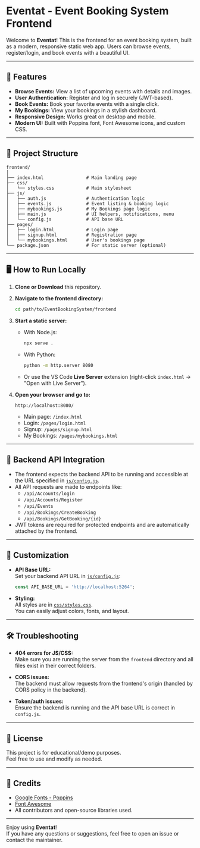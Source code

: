 # Eventat - Event Booking System Frontend

Welcome to **Eventat**! This is the frontend for an event booking system, built as a modern, responsive static web app. Users can browse events, register/login, and book events with a beautiful UI.

---

## 🚀 Features

- **Browse Events:** View a list of upcoming events with details and images.
- **User Authentication:** Register and log in securely (JWT-based).
- **Book Events:** Book your favorite events with a single click.
- **My Bookings:** View your bookings in a stylish dashboard.
- **Responsive Design:** Works great on desktop and mobile.
- **Modern UI:** Built with Poppins font, Font Awesome icons, and custom CSS.

---

## 📁 Project Structure

```
frontend/
│
├── index.html                # Main landing page
├── css/
│   └── styles.css            # Main stylesheet
├── js/
│   ├── auth.js               # Authentication logic
│   ├── events.js             # Event listing & booking logic
│   ├── mybookings.js         # My Bookings page logic
│   ├── main.js               # UI helpers, notifications, menu
│   └── config.js             # API base URL
├── pages/
│   ├── login.html            # Login page
│   ├── signup.html           # Registration page
│   └── mybookings.html       # User's bookings page
└── package.json              # For static server (optional)
```

---

## 🖥️ How to Run Locally

1. **Clone or Download** this repository.

2. **Navigate to the frontend directory:**
   ```bash
   cd path/to/EventBookingSystem/frontend
   ```

3. **Start a static server:**
   - With Node.js:
     ```bash
     npx serve .
     ```
   - With Python:
     ```bash
     python -m http.server 8080
     ```
   - Or use the VS Code **Live Server** extension (right-click `index.html` → "Open with Live Server").

4. **Open your browser and go to:**
   ```
   http://localhost:8080/
   ```
   - Main page: `/index.html`
   - Login: `/pages/login.html`
   - Signup: `/pages/signup.html`
   - My Bookings: `/pages/mybookings.html`

---

## 🔗 Backend API Integration

- The frontend expects the backend API to be running and accessible at the URL specified in [`js/config.js`](js/config.js).
- All API requests are made to endpoints like:
  - `/api/Accounts/login`
  - `/api/Accounts/Register`
  - `/api/Events`
  - `/api/Bookings/CreateBooking`
  - `/api/Bookings/GetBooking/{id}`
- JWT tokens are required for protected endpoints and are automatically attached by the frontend.

---

## 📝 Customization

- **API Base URL:**  
  Set your backend API URL in [`js/config.js`](js/config.js):
  ```js
  const API_BASE_URL = 'http://localhost:5264';
  ```

- **Styling:**  
  All styles are in [`css/styles.css`](css/styles.css).  
  You can easily adjust colors, fonts, and layout.

---

## 🛠️ Troubleshooting

- **404 errors for JS/CSS:**  
  Make sure you are running the server from the `frontend` directory and all files exist in their correct folders.

- **CORS issues:**  
  The backend must allow requests from the frontend's origin (handled by CORS policy in the backend).

- **Token/auth issues:**  
  Ensure the backend is running and the API base URL is correct in `config.js`.

---

## 📄 License

This project is for educational/demo purposes.  
Feel free to use and modify as needed.

---

## 🙏 Credits

- [Google Fonts - Poppins](https://fonts.google.com/specimen/Poppins)
- [Font Awesome](https://fontawesome.com/)
- All contributors and open-source libraries used.

---

Enjoy using **Eventat**!  
If you have any questions or suggestions, feel free to open an issue or contact the maintainer.